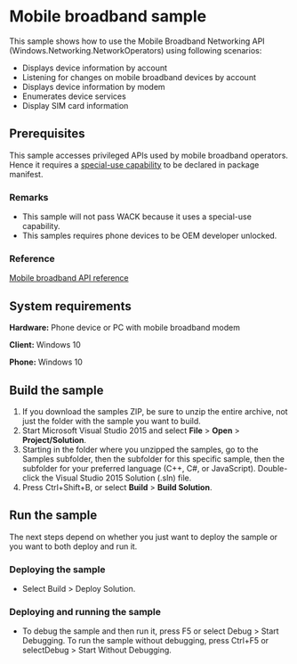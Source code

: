 ﻿<!---
  category: NetworkingAndWebServices 
  samplefwlink: http://go.microsoft.com/fwlink/p/?LinkId=620572&clcid=0x409
--->

# Mobile broadband sample

This sample shows how to use the Mobile Broadband Networking API (Windows.Networking.NetworkOperators) using following scenarios:
- Displays device information by account
- Listening for changes on mobile broadband devices by account
- Displays device information by modem
- Enumerates device services
- Display SIM card information

## Prerequisites

This sample accesses privileged APIs used by mobile broadband operators.
Hence it requires a [special-use capability](https://msdn.microsoft.com/en-us/library/windows/apps/hh464936.aspx#special_capabilities)
to be declared in package manifest.

### Remarks

- This sample will not pass WACK because it uses a special-use capability.
- This samples requires phone devices to be OEM developer unlocked.

### Reference

[Mobile broadband API reference](https://msdn.microsoft.com/en-us/library/windows/apps/windows.networking.networkoperators.aspx)

## System requirements

**Hardware:** Phone device or PC with mobile broadband modem

**Client:** Windows 10 

**Phone:** Windows 10

## Build the sample

1. If you download the samples ZIP, be sure to unzip the entire archive, not just the folder with the sample you want to build. 
2. Start Microsoft Visual Studio 2015 and select **File** \> **Open** \> **Project/Solution**.
3. Starting in the folder where you unzipped the samples, go to the Samples subfolder, then the subfolder for this specific sample, then the subfolder for your preferred language (C++, C#, or JavaScript). Double-click the Visual Studio 2015 Solution (.sln) file.
4. Press Ctrl+Shift+B, or select **Build** \> **Build Solution**.

## Run the sample

The next steps depend on whether you just want to deploy the sample or you want to both deploy and run it.

### Deploying the sample

- Select Build > Deploy Solution. 

### Deploying and running the sample

- To debug the sample and then run it, press F5 or select Debug >  Start Debugging. To run the sample without debugging, press Ctrl+F5 or selectDebug > Start Without Debugging. 

